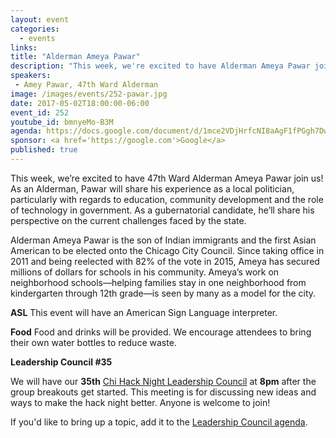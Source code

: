 ```yaml
---
layout: event
categories: 
  - events
links:
title: "Alderman Ameya Pawar"
description: "This week, we're excited to have Alderman Ameya Pawar join us! As an Alderman Pawar will share his experience as a local politician, particularly with regards to education reform and community development, and the role of technology in government. As a gubernatorial candidate, he’ll share his perspective on the current challenges faced by the state."
speakers:
 - Amey Pawar, 47th Ward Alderman
image: /images/events/252-pawar.jpg
date: 2017-05-02T18:00:00-06:00
event_id: 252
youtube_id: bmnyeMo-B3M
agenda: https://docs.google.com/document/d/1mce2VDjHrfcNI8aAgF1fPGgh7Dwnx7agtYzJp5JsCAQ/edit#
sponsor: <a href='https://google.com'>Google</a>
published: true
---
```


This week, we’re excited to have 47th Ward Alderman Ameya Pawar join us! As an Alderman, Pawar will share his experience as a local politician, particularly with regards to education, community development and the role of technology in government. As a gubernatorial candidate, he’ll share his perspective on the current challenges faced by the state.

Alderman Ameya Pawar is the son of Indian immigrants and the first Asian American to be elected onto the Chicago City Council. Since taking office in 2011 and being reelected with 82% of the vote in 2015, Ameya has secured millions of dollars for schools in his community. Ameya’s work on neighborhood schools—helping families stay in one neighborhood from kindergarten through 12th grade—is seen by many as a model for the city. 

**ASL** This event will have an American Sign Language interpreter.

**Food** Food and drinks will be provided. We encourage attendees to bring their own water bottles to reduce waste.

**Leadership Council #35**

We will have our **35th** [Chi Hack Night Leadership Council](http://chihacknight.org/leadership-council.html) at **8pm** after the group breakouts get started. This meeting is for discussing new ideas and ways to make the hack night better. Anyone is welcome to join! 

If you'd like to bring up a topic, add it to the [Leadership Council agenda](https://docs.google.com/document/d/1zvCQuPaZ99wLVY0_8PNDATJNCYuj89XJUQZujpVCnM4/edit#).
